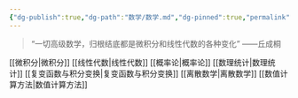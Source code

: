 ```yaml
---
{"dg-publish":true,"dg-path":"数学/数学.md","dg-pinned":true,"permalink":"/数学/数学/","pinned":true,"dgPassFrontmatter":true,"noteIcon":"","created":"2024-05-21T15:20:28.303+08:00","updated":"2024-06-09T19:28:44.666+08:00"}
---
```


>“一切高级数学，归根结底都是微积分和线性代数的各种变化”
>——丘成桐

[[微积分\|微积分]]
[[线性代数\|线性代数]]
[[概率论\|概率论]]
[[数理统计\|数理统计]]
[[复变函数与积分变换\|复变函数与积分变换]]
[[离散数学\|离散数学]]
[[数值计算方法\|数值计算方法]]





